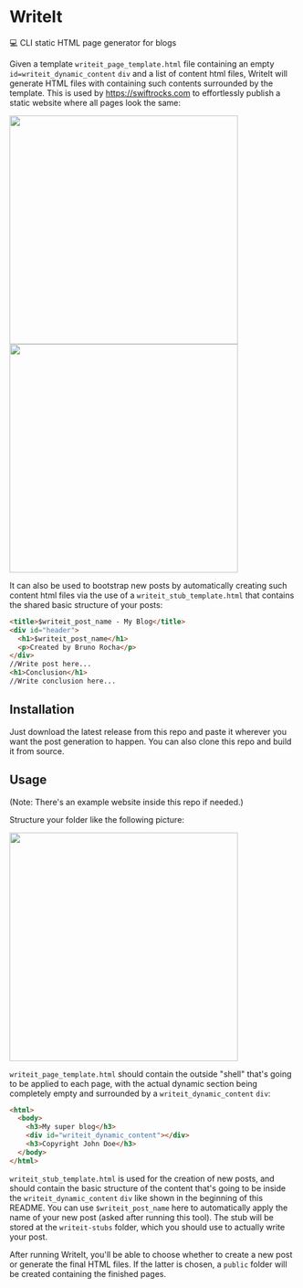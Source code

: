 # WriteIt
💻 CLI static HTML page generator for blogs

Given a template `writeit_page_template.html` file containing an empty `id=writeit_dynamic_content` `div` and a list of content html files, WriteIt will generate HTML files with containing such contents surrounded by the template. This is used by https://swiftrocks.com to effortlessly publish a static website where all pages look the same:

<img src="https://i.imgur.com/UiNjggR.png" width=400><img src="https://i.imgur.com/DzWE9kz.png" width=400>

It can also be used to bootstrap new posts by automatically creating such content html files via the use of a `writeit_stub_template.html` that contains the shared basic structure of your posts:

``` html
<title>$writeit_post_name - My Blog</title>
<div id="header">
  <h1>$writeit_post_name</h1>
  <p>Created by Bruno Rocha</p>
</div>
//Write post here...
<h1>Conclusion</h1>
//Write conclusion here...
```

## Installation
Just download the latest release from this repo and paste it wherever you want the post generation to happen. You can also clone this repo and build it from source.

## Usage

(Note: There's an example website inside this repo if needed.)

Structure your folder like the following picture:

<img src="https://i.imgur.com/KyDHQr7.png" width=400>

`writeit_page_template.html` should contain the outside "shell" that's going to be applied to each page, with the actual dynamic section being completely empty and surrounded by a `writeit_dynamic_content` `div`:

``` html
<html>
  <body>
    <h3>My super blog</h3>
    <div id="writeit_dynamic_content"></div>
    <h3>Copyright John Doe</h3>
  </body>
</html>
```

`writeit_stub_template.html` is used for the creation of new posts, and should contain the basic structure of the content that's going to be inside the `writeit_dynamic_content` `div` like shown in the beginning of this README. You can use `$writeit_post_name` here to automatically apply the name of your new post (asked after running this tool). The stub will be stored at the `writeit-stubs` folder, which you should use to actually write your post.

After running WriteIt, you'll be able to choose whether to create a new post or generate the final HTML files. If the latter is chosen, a `public` folder will be created containing the finished pages.
